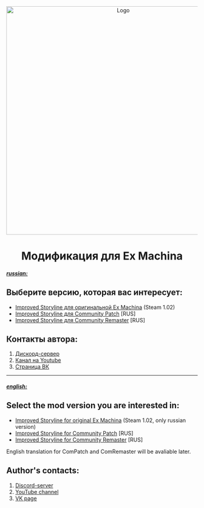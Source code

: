<div align="center">
  <img src="https://repository-images.githubusercontent.com/364315459/cf02f200-c30d-11eb-86cc-dd9360a6a2a4" alt="Logo" width="600">
  <h1 align="center">Модификация для Ex Machina</h1>
</div>

<h5><ins>russian:</ins></h5>

## Выберите версию, которая вас интересует:

+ [Improved Storyline для оригинальной Ex Machina](https://github.com/zatinu322/ImprovedStoryline/tree/ImprovedStoryline1053) (Steam 1.02)
+ [Improved Storyline для Community Patch](https://github.com/zatinu322/ImprovedStoryline/tree/patch106cp) [RUS]
+ [Improved Storyline для Community Remaster](https://github.com/zatinu322/ImprovedStoryline/tree/patch106cr) [RUS]

## Контакты автора:

1. [Дискорд-сервер](https://discord.gg/sPrGBP9aFd)
3. [Канал на Youtube](https://www.youtube.com/user/rpggameland)
3. [Страница ВК](https://vk.com/id316894646)

***

<h5><ins>english:</ins></h5>

## Select the mod version you are interested in:

+ [Improved Storyline for original Ex Machina](https://github.com/zatinu322/ImprovedStoryline/tree/ImprovedStoryline1053) (Steam 1.02, only russian version)
+ [Improved Storyline for Community Patch](https://github.com/zatinu322/ImprovedStoryline/tree/patch106cp) [RUS]
+ [Improved Storyline for Community Remaster](https://github.com/zatinu322/ImprovedStoryline/tree/patch106cr) [RUS]

English translation for ComPatch and ComRemaster will be avaliable later.

## Author's contacts:

1. [Discord-server](https://discord.gg/sPrGBP9aFd)
2. [YouTube channel](https://www.youtube.com/user/rpggameland)
3. [VK page](https://vk.com/id316894646)

